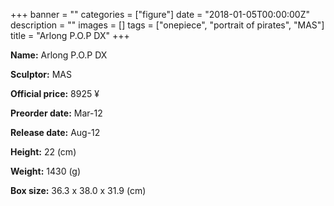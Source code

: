 +++
banner = ""
categories = ["figure"]
date = "2018-01-05T00:00:00Z"
description = ""
images = []
tags = ["onepiece", "portrait of pirates", "MAS"]
title = "Arlong P.O.P DX"
+++

**Name:** Arlong P.O.P DX

**Sculptor:** MAS

**Official price:** 8925 ¥

**Preorder date:** Mar-12

**Release date:** Aug-12

**Height:** 22 (cm)

**Weight:** 1430 (g)

**Box size:** 36.3 x 38.0 x 31.9 (cm)
